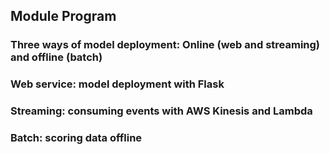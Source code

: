 ## Module Program

### Three ways of model deployment: Online (web and streaming) and offline (batch)
### Web service: model deployment with Flask
### Streaming: consuming events with AWS Kinesis and Lambda
### Batch: scoring data offline
